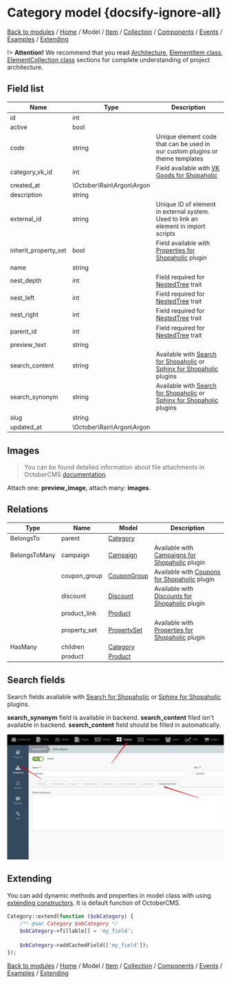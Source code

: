 # Category model {docsify-ignore-all}

[Back to modules](modules/home.md)
/ [Home](modules/category/home.md)
/ Model
/ [Item](modules/category/item/item.md)
/ [Collection](modules/category/collection/collection.md)
/ [Components](modules/category/component/component.md)
/ [Events](modules/category/event/event.md)
/ [Examples](modules/category/examples/examples.md)
/ [Extending](modules/category/extending/extending.md)

!> **Attention!**  We recommend that you read [Architecture](home.md#architecture), [ElementItem class](item-class/item-class.md),
[ElementCollection class](collection-class/collection-class.md) sections for complete understanding of  project architecture.

## Field list

|  Name | Type | Description |
|-------|------|--------|
|id|int|
|active|bool|
|code|string|Unique element code that can be used in our custom plugins or theme templates|
|category_vk_id|int|Field available with [VK Goods for Shopaholic](/plugins/home.md#vk-goods-for-shopaholic)|
|created_at|\October\Rain\Argon\Argon|
|description|string|
|external_id|string|Unique ID of element in external system. Used to link an element in import scripts|
|inherit_property_set|bool|Field available with [Properties for Shopaholic](plugins/home.md#properties-for-shopaholic) plugin|
|name|string|
|nest_depth|int|Field required for [NestedTree](https://octobercms.com/docs/database/traits#nested-tree) trait|
|nest_left|int|Field required for [NestedTree](https://octobercms.com/docs/database/traits#nested-tree) trait|
|nest_right|int|Field required for [NestedTree](https://octobercms.com/docs/database/traits#nested-tree) trait|
|parent_id|int|Field required for [NestedTree](https://octobercms.com/docs/database/traits#nested-tree) trait|
|preview_text|string|
|search_content|string|Available with [Search for Shopaholic](plugins/home.md#search-for-shopaholic) or [Sphinx for Shopaholic](plugins/home.md#search-for-shopaholic) plugins|
|search_synonym|string|Available with [Search for Shopaholic](plugins/home.md#search-for-shopaholic) or [Sphinx for Shopaholic](plugins/home.md#search-for-shopaholic) plugins|
|slug|string|
|updated_at|\October\Rain\Argon\Argon|

## Images

> You can be found detailed information about file attachments in OctoberCMS [documentation](https://octobercms.com/docs/database/attachments).

Attach one: **preview_image**, attach many: **images**.

## Relations

|Type|Name|Model|Description|
|-----|-----|-----|-----|
|BelongsTo|parent|[Category](modules/category/model/model.md)|
|BelongsToMany|campaign|[Campaign](modules/campaign/model/model.md)|Available with [Campaigns for Shopaholic](plugins/home.md#campaigns-for-shopaholic) plugin|
||coupon_group|[CouponGroup](modules/coupongroup/model/model.md)|Available with [Coupons for Shopaholic](plugins/home.md#coupons-for-shopaholic) plugin|
||discount|[Discount](modules/discount/model/model.md)|Available with [Discounts for Shopaholic](plugins/home.md#discounts-for-shopaholic) plugin|
||product_link|[Product](modules/product/model/model.md)|
||property_set|[PropertySet](modules/propertyset/model/model.md)|Available with [Properties for Shopaholic](plugins/home.md#properties-for-shopaholic) plugin|
|HasMany|children|[Category](modules/category/model/model.md)|
||product|[Product](modules/product/model/model.md)|

## Search fields

Search fields available with [Search for Shopaholic](plugins/home.md#search-for-shopaholic) or [Sphinx for Shopaholic](plugins/home.md#search-for-shopaholic) plugins.

**search_synonym** field is available in backend. **search_content** filed isn't available in backend. **search_content** field should be filled in automatically. 

![](./../../../assets/images/backend-category-6.png)

## Extending

You can add dynamic methods and properties in model class with using [extending constructors](http://octobercms.com/docs/services/behaviors#constructor-extension).
It is default function of OctoberCMS.

```php
Category::extend(function ($obCategory) {
    /** @var Category $obCategory */
    $obCategory->fillable[] = 'my_field';
    
    $obCategory->addCachedField(['my_field']);
});
```

[Back to modules](modules/home.md)
/ [Home](modules/category/home.md)
/ Model
/ [Item](modules/category/item/item.md)
/ [Collection](modules/category/collection/collection.md)
/ [Components](modules/category/component/component.md)
/ [Events](modules/category/event/event.md)
/ [Examples](modules/category/examples/examples.md)
/ [Extending](modules/category/extending/extending.md)